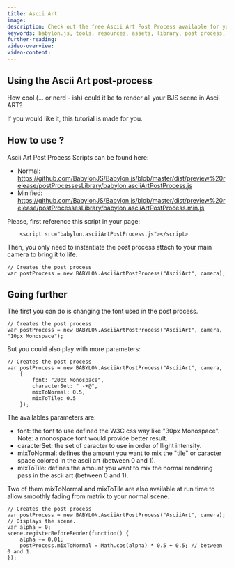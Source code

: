 ```yaml
---
title: Ascii Art
image: 
description: Check out the free Ascii Art Post Process available for you to use in your Babylon.js scenes.
keywords: babylon.js, tools, resources, assets, library, post process, ascii
further-reading:
video-overview:
video-content:
---
```


## Using the Ascii Art post-process

How cool (... or nerd - ish) could it be to render all your BJS scene in Ascii ART?

If you would like it, this tutorial is made for you.

## How to use ?

Ascii Art Post Process Scripts can be found here: 
- Normal: https://github.com/BabylonJS/Babylon.js/blob/master/dist/preview%20release/postProcessesLibrary/babylon.asciiArtPostProcess.js
- Minified: https://github.com/BabylonJS/Babylon.js/blob/master/dist/preview%20release/postProcessesLibrary/babylon.asciiArtPostProcess.min.js

Please, first reference this script in your page:

```
	<script src="babylon.asciiArtPostProcess.js"></script>
```

Then, you only need to instantiate the post process attach to your main camera to bring it to life.

```
// Creates the post process
var postProcess = new BABYLON.AsciiArtPostProcess("AsciiArt", camera);
```

<Playground id="#2I28SC#24" title="Ascii Post Process Demo" description="Ascii Post Process Demo" image=""/>

## Going further

The first you can do is changing the font used in the post process.

```
// Creates the post process
var postProcess = new BABYLON.AsciiArtPostProcess("AsciiArt", camera, "10px Monospace");
```

<Playground id="#2I28SC#25" title="Modified Ascii Post Process Demo 1" description="Modified Ascii Post Process Demo" image=""/>

But you could also play with more parameters:

```
// Creates the post process
var postProcess = new BABYLON.AsciiArtPostProcess("AsciiArt", camera, 
    {
        font: "20px Monospace",
        characterSet: " -+@",
        mixToNormal: 0.5,
        mixToTile: 0.5        
    });
```

<Playground id="#2I28SC#26" title="Modified Ascii Post Process Demo 2" description="Modified Ascii Post Process Demo 2" image=""/>

The availables parameters are:

- font: the font to use defined the W3C css way like "30px Monospace". Note: a monospace font would provide better result.
- caracterSet: the set of caracter to use in order of llight intensity.
- mixToNormal: defines the amount you want to mix the "tile" or caracter space colored in the ascii art (between 0 and 1).
- mixToTile: defines the amount you want to mix the normal rendering pass in the ascii art (between 0 and 1).

Two of them mixToNormal and mixToTile are also available at run time to allow smoothly fading from matrix to your normal scene.

```
// Creates the post process
var postProcess = new BABYLON.AsciiArtPostProcess("AsciiArt", camera);
// Displays the scene.
var alpha = 0;
scene.registerBeforeRender(function() {
    alpha += 0.01;
    postProcess.mixToNormal = Math.cos(alpha) * 0.5 + 0.5; // between 0 and 1.
});
```

<Playground id="#2I28SC#27" title="Modified Ascii Post Process Demo 3" description="Modified Ascii Post Process Demo 3" image=""/>
